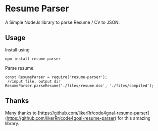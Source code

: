 # Resume Parser

A Simple NodeJs library to parse Resume / CV to JSON.

## Usage

Install using

`npm install resume-parser`

Parse resume:

```
const ResumeParser = require('resume-parser');
 //input file, output dir
ResumeParser.parseResume('./files/resume.doc', './files/compiled');
```

## Thanks

Many thanks to [https://github.com/likerRr/code4goal-resume-parser](https://github.com/likerRr/code4goal-resume-parser) for this amazing library.